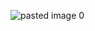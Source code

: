 ![pasted image 0]([https://drive.google.com/file/d/1TNTm8TudzCgCbbbO0z-g3PBV5mbN_iSP/view](https://drive.google.com/file/d/1TNTm8TudzCgCbbbO0z-g3PBV5mbN_iSP/view?usp=sharing))
